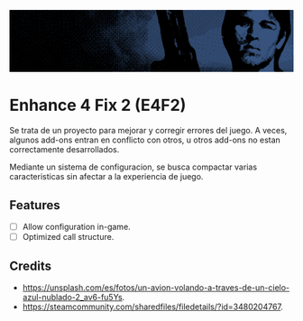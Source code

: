 ![Banner](https://github.com/isht16/E4F2/blob/master/assets/github-banner.png?raw=true)

# Enhance 4 Fix 2 (E4F2)

Se trata de un proyecto para mejorar y corregir errores del juego. A veces, algunos add-ons entran en conflicto con otros, u otros add-ons no estan correctamente desarrollados.

Mediante un sistema de configuracion, se busca compactar varias caracteristicas sin afectar a la experiencia de juego.

## Features

* [ ] Allow configuration in-game.
* [ ] Optimized call structure.

## Credits

* https://unsplash.com/es/fotos/un-avion-volando-a-traves-de-un-cielo-azul-nublado-2_av6-fu5Ys.
* https://steamcommunity.com/sharedfiles/filedetails/?id=3480204767.
